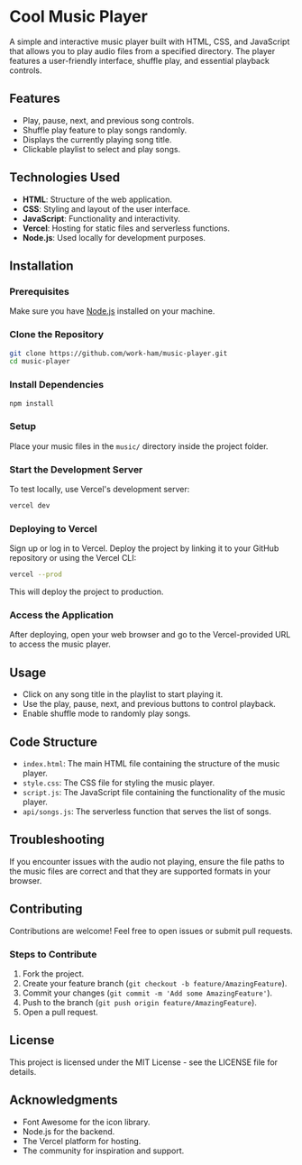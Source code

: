 # Cool Music Player

A simple and interactive music player built with HTML, CSS, and JavaScript that allows you to play audio files from a specified directory. The player features a user-friendly interface, shuffle play, and essential playback controls.

## Features

- Play, pause, next, and previous song controls.
- Shuffle play feature to play songs randomly.
- Displays the currently playing song title.
- Clickable playlist to select and play songs.

## Technologies Used

- **HTML**: Structure of the web application.
- **CSS**: Styling and layout of the user interface.
- **JavaScript**: Functionality and interactivity.
- **Vercel**: Hosting for static files and serverless functions.
- **Node.js**: Used locally for development purposes.

## Installation

### Prerequisites

Make sure you have [Node.js](https://nodejs.org/) installed on your machine.

### Clone the Repository

```bash
git clone https://github.com/work-ham/music-player.git
cd music-player
```
### Install Dependencies

```bash
npm install
```

### Setup

Place your music files in the `music/` directory inside the project folder.

### Start the Development Server

To test locally, use Vercel's development server:

```bash
vercel dev
```

### Deploying to Vercel

Sign up or log in to Vercel. Deploy the project by linking it to your GitHub repository or using the Vercel CLI:

```bash
vercel --prod
```

This will deploy the project to production.

### Access the Application

After deploying, open your web browser and go to the Vercel-provided URL to access the music player.

## Usage

- Click on any song title in the playlist to start playing it.
- Use the play, pause, next, and previous buttons to control playback.
- Enable shuffle mode to randomly play songs.

## Code Structure

- `index.html`: The main HTML file containing the structure of the music player.
- `style.css`: The CSS file for styling the music player.
- `script.js`: The JavaScript file containing the functionality of the music player.
- `api/songs.js`: The serverless function that serves the list of songs.

## Troubleshooting

If you encounter issues with the audio not playing, ensure the file paths to the music files are correct and that they are supported formats in your browser.

## Contributing

Contributions are welcome! Feel free to open issues or submit pull requests.

### Steps to Contribute

1. Fork the project.
2. Create your feature branch (`git checkout -b feature/AmazingFeature`).
3. Commit your changes (`git commit -m 'Add some AmazingFeature'`).
4. Push to the branch (`git push origin feature/AmazingFeature`).
5. Open a pull request.

## License

This project is licensed under the MIT License - see the LICENSE file for details.

## Acknowledgments

- Font Awesome for the icon library.
- Node.js for the backend.
- The Vercel platform for hosting.
- The community for inspiration and support.








